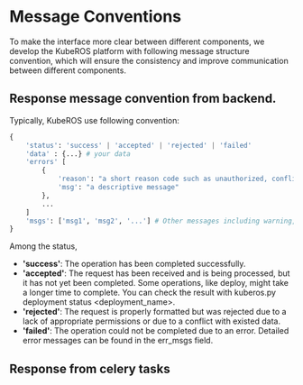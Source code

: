 # Message Conventions


To make the interface more clear between different components, we develop the KubeROS platform with following message structure convention, which will ensure the consistency and improve communication between different components. 


## Response message convention from backend. 

Typically, KubeROS use following convention: 
```python
{
    'status': 'success' | 'accepted' | 'rejected' | 'failed'
    'data' : {...} # your data 
    'errors' [
        {
            'reason': "a short reason code such as unauthorized, conflict.",
            'msg': "a descriptive message"
        },
        ...
    ]
    'msgs': ['msg1', 'msg2', '...'] # Other messages including warning, info, etc.
}
```

Among the status, 
 - **'success'**: The operation has been completed successfully. 
 - **'accepted'**:  The request has been received and is being processed, but it has not yet been completed. Some operations, like deploy, might take a longer time to complete. You can check the result with kuberos.py deployment status <deployment_name>.
 - **'rejected'**: The request is properly formatted but was rejected due to a lack of appropriate permissions or due to a conflict with existed data.
 - **'failed'**: The operation could not be completed due to an error. Detailed error messages can be found in the err_msgs field.


 ## Response from celery tasks 
